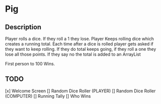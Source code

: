 # Pig #

## Description 
Player rolls a dice. If they roll a 1 they lose. Player Keeps rolling dice which creates a running total. Each time after a dice is rolled player gets asked if they want to keep rolling. If they do total keeps going, if they roll a one they lose all those points. If they say no the total is added to an ArrayList

First person to 100 Wins.


## TODO
 
[x] Welcome Screen
[] Random Dice Roller (PLAYER)
[] Random Dice Roller (COMPUTER)
[] Running Tally 
[] Who Wins